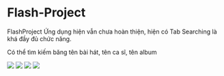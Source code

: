 # Flash-Project
FlashProject
Ứng dụng hiện vẫn chưa hoàn thiện, hiện có Tab Searching là khá đầy đủ chức năng. 

Có thể tìm kiếm băng tên bài hát, tên ca sĩ, tên album

<img src="https://firebasestorage.googleapis.com/v0/b/b1test-3bc83.appspot.com/o/2020-08-03%2012.46.22.gif?alt=media&token=f024c0df-0265-4cfa-a35c-19c2760ae353">

<img src="https://firebasestorage.googleapis.com/v0/b/b1test-3bc83.appspot.com/o/2020-08-03%2013.47.13.gif?alt=media&token=0fe9126b-df7b-479d-aca2-906d1cc24bfd">

<img src="https://firebasestorage.googleapis.com/v0/b/b1test-3bc83.appspot.com/o/2020-08-03%2012.46.43.gif?alt=media&token=a4b89c94-712c-4036-a382-2972702077e0">

<img src="https://firebasestorage.googleapis.com/v0/b/b1test-3bc83.appspot.com/o/2020-08-03%2012.47.08.gif?alt=media&token=e5318f9f-e59b-4306-b94f-8723c651a189">
